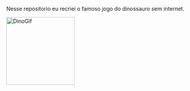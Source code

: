 
Nesse repositorio eu recriei o famoso jogo do dinossauro sem internet.

 <img  height="180em" alt="DinoGif" src="https://j.gifs.com/jYqqAv.gif">



